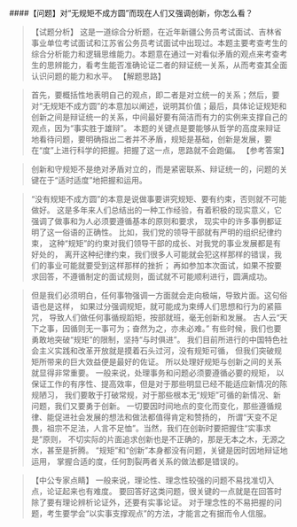 ####【问题】对“无规矩不成方圆”而现在人们又强调创新，你怎么看？
>   【试题分析】
这是一道综合分析题，在近年新疆公务员考试面试、吉林省事业单位考试面试和江苏省公务员考试面试中出现过。本题主要考查考生的综合分析能力和逻辑思维能力。本题意在通过一对看似矛盾的观点来考查考生的思辨能力，看考生能否准确论证二者的辩证统一关系，从而考查其全面认识问题的能力和水平。
>   【解题思路】

>   首先，要概括性地表明自己的观点，即二者是对立统一的关系；然后，要对“无规矩不成方圆”的本意加以阐述，说明其价值；最后，具体论证规矩和创新之间是辩证统一的关系，中间最好要有简洁而有力的实例来支撑自己的观点，因为“事实胜于雄辩”。
本题的关键点是要能够从哲学的高度来辩证地看待问题，要明确指出二者并不矛盾，规矩是基础，创新是发展，要在“度”上进行科学的把握。把握了这一点，思路就不会跑偏。
>   【参考答案】

>   创新和守规矩不是绝对矛盾对立的，而是紧密联系、辩证统一的，问题的关键在于“适时适度”地把握和运用。

>   “没有规矩不成方圆”的本意是说做事要讲究规矩、要有约束，否则就不可能做好。
这是多年来人们总结出的一种工作经验，有着积极的现实意义，它强调了做事和为人必须要遵循基本的原则和要求，
现实中的许多事例都证明了这一俗语的正确性。
比如，我们党的领导干部就有严明的组织纪律约束，
这种“规矩”的约束对我们领导干部的成长、对我党的事业发展都是有好处的，
离开这种纪律约束，我们很多人可能就会犯这样那样的错误，我们的事业可能就要受到这样那样的挫折；
再如参加本次面试，如果不按要求回答，不遵循制定的面试规则，面试就不可能顺利进行，圆满成功。

>   但是我们必须明白，任何事物强调一方面就会走向极端，导致片面。这句俗语也是这样，
如果过分强调规矩，就可能成为束缚人们思想和行为的紧箍咒，
导致人们做任何事循规蹈矩，按部就班，毫无创新和发展。
古人云“天下之事，因循则无一事可为；奋然为之，亦未必难。”
有些时候，我们也要勇敢地突破“规矩”的限制，坚持“与时俱进”。
我们目前所进行的中国特色社会主义实践和改革开放就是摸着石头过河，没有规矩可循，
但我们突破规矩所带来的巨大效益便是最好的佐证。
所以处理好规矩与创新之间的关系就显得非常重要。
一般来说，处理事务和问题必须要遵循必要的规矩，
以保证工作的有序性、提高效率，但是对于那些明显已经不能适应新情况的陈规陋习，
我们要敢于打破常规，对于那些根本无“规矩”可循的新情况、新问题，我们又要勇于创新。
一切要因时间地点的变化而变化，那些遵循规律、能促进社会发展的想法和做法都值得肯定和赞扬的，
所谓“天变不足畏，祖宗不足法，人言不足恤”。当然，我们在创新时要把握住“实事求是”原则，
不切实际的片面追求创新也是不正确的，那是无本之木，无源之水，甚至是折腾。
“规矩”和“创新”本身都没有问题，关键是因时因地辩证地运用，
掌握合适的度，任何割裂两者关系的做法都是错误的。

>   【中公专家点睛】
一般来说，理论性、理念性较强的问题不易找准切入点，论证起来也有难度。
要回答好这类问题，很关键的一点就是在回答时除了要有理论辨析论证外，还要有实事论证。
对于理念性的不易把握的问题，考生要学会“以实事支撑观点”的方法，才能言之有据而令人信服。